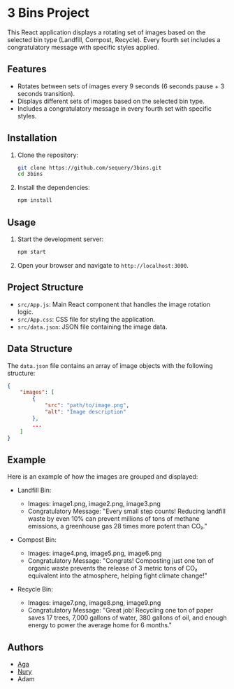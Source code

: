 # 3 Bins Project

This React application displays a rotating set of images based on the selected bin type (Landfill, Compost, Recycle). Every fourth set includes a congratulatory message with specific styles applied.

## Features

- Rotates between sets of images every 9 seconds (6 seconds pause + 3 seconds transition).
- Displays different sets of images based on the selected bin type.
- Includes a congratulatory message in every fourth set with specific styles.

## Installation

1. Clone the repository:
    ```sh
    git clone https://github.com/sequery/3bins.git
    cd 3bins
    ```

2. Install the dependencies:
    ```sh
    npm install
    ```

## Usage

1. Start the development server:
    ```sh
    npm start
    ```

2. Open your browser and navigate to `http://localhost:3000`.

## Project Structure

- `src/App.js`: Main React component that handles the image rotation logic.
- `src/App.css`: CSS file for styling the application.
- `src/data.json`: JSON file containing the image data.

## Data Structure

The `data.json` file contains an array of image objects with the following structure:

```json
{
    "images": [
        {
            "src": "path/to/image.png",
            "alt": "Image description"
        },
        ...
    ]
}
```

## Example

Here is an example of how the images are grouped and displayed:

- Landfill Bin:

    - Images: image1.png, image2.png, image3.png
    - Congratulatory Message: "Every small step counts! Reducing landfill waste by even 10% can prevent millions of tons of methane emissions, a greenhouse gas 28 times more potent than CO₂."

- Compost Bin:

    - Images: image4.png, image5.png, image6.png
    - Congratulatory Message: "Congrats! Composting just one ton of organic waste prevents the release of 3 metric tons of CO₂ equivalent into the atmosphere, helping fight climate change!"

- Recycle Bin:

    - Images: image7.png, image8.png, image9.png
    - Congratulatory Message: "Great job! Recycling one ton of paper saves 17 trees, 7,000 gallons of water, 380 gallons of oil, and enough energy to power the average home for 6 months."

## Authors

- [Aga](https://github.com/sequery)
- [Nury](https://github.com/nury25)
- Adam
